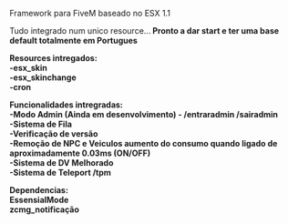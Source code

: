 

Framework para FiveM baseado no ESX 1.1

Tudo integrado num unico resource...<b>
Pronto a dar start e ter uma base default totalmente em Portugues

<b>Resources intregados:</b></br>
-esx_skin</br>
-esx_skinchange</br>
-cron</br>


<b>Funcionalidades intregradas:</b></br>
-Modo Admin (Ainda em desenvolvimento) - /entraradmin /sairadmin</br>
-Sistema de Fila</br>
-Verificação de versão</br>
-Remoção de NPC e Veiculos aumento do consumo quando ligado de aproximadamente 0.03ms <b>(ON/OFF)</b></br>
-Sistema de DV Melhorado</br>
-Sistema de Teleport /tpm</br>


<b>Dependencias:</b></br>
EssensialMode</br>
zcmg_notificação


